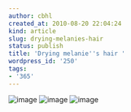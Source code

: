 ```yaml
---
author: cbhl
created_at: 2010-08-20 22:04:24
kind: article
slug: drying-melanies-hair
status: publish
title: 'Drying melanie''s hair '
wordpress_id: '250'
tags:
- '365'
---
```


![image](http://blog.azuresky.ca/blog/wp-content/uploads/2010/08/wpid-IMG_20100820_220109.jpg)
![image](http://blog.azuresky.ca/blog/wp-content/uploads/2010/08/wpid-IMG_20100820_220200.jpg)
![image](http://blog.azuresky.ca/blog/wp-content/uploads/2010/08/wpid-IMG_20100820_220256.jpg)
